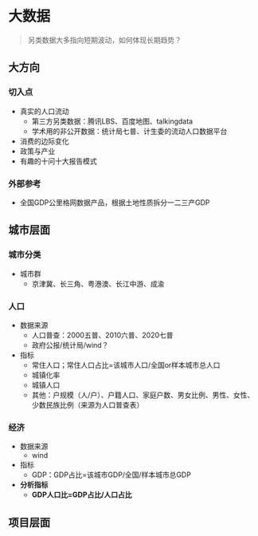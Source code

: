 # 大数据
> 另类数据大多指向短期波动，如何体现长期趋势？
## 大方向
### 切入点
* 真实的人口流动
  * 第三方另类数据：腾讯LBS、百度地图、talkingdata
  * 学术用的非公开数据：统计局七普、计生委的流动人口数据平台
* 消费的边际变化
* 政策与产业
* 有趣的十问十大报告模式

### 外部参考
- 全国GDP公里格网数据产品，根据土地性质拆分一二三产GDP

## 城市层面
### 城市分类
* 城市群
  * 京津冀、长三角、粤港澳、长江中游、成渝
### 人口
* 数据来源
  * 人口普查：2000五普、2010六普、2020七普
  * 政府公报/统计局/wind？
* 指标
  * 常住人口；常住人口占比=该城市人口/全国or样本城市总人口
  * 城镇化率
  * 城镇人口
  * 其他：户规模（人/户）、户籍人口、家庭户数、男女比例、男性、女性、少数民族比例（来源为人口普查表）
### 经济
* 数据来源
  * wind
* 指标
  * GDP：GDP占比=该城市GDP/全国/样本城市总GDP
* **分析指标**
  * **GDP人口比=GDP占比/人口占比**

## 项目层面






